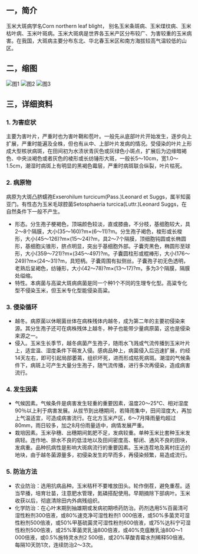 ## 一，简介

玉米大斑病学名Corn northern leaf blight， 别名玉米条斑病、玉米煤纹病、玉米枯叶病、玉米叶斑病。玉米大斑病是世界各玉米产区分布较广、为害较重的玉米病害。在我国，大斑病主要分布东北、华北春玉米区和南方海拔较高气温较低的山区。

## 二，缩图

![图1](http://bcch.ahnw.gov.cn/UploadFiles/ls-ymb-01/1.JPG)
![图2](http://bcch.ahnw.gov.cn/UploadFiles/ls-ymb-01/2.JPG)
![图3](http://bcch.ahnw.gov.cn/UploadFiles/ls-ymb-01/3.JPG)

## 三，详细资料

### 1. 为害症状

主要为害叶片，严重时也为害叶鞘和苞叶。一般先从底部叶片开始发生，逐步向上扩展，严重时能遍及全株，但也有从中、上部叶片发病的情况。受侵染的叶片上形成大型核状病斑，在田间初为水渍状青灰色或灰绿色小斑点，扩展后为边缘暗褐色、中央淡褐色或者灰色的棱形或长纺锤形大斑，一般长5～10cm，宽1.0～1.5cm，潮湿时病斑上有明显的黑褐色霉层，严重时病斑联合纵裂，叶片枯死。

### 2. 病原物

病原为大斑凸脐蠕孢Exserohilum turcicum(Pass.)Leonard et Suggs，属半知菌亚门。有性态为玉米毛球腔菌Setosphaeria turcica(Luttr.)Leonard Suggs，在自然条件下一般不产生。

* 形态。分生孢子梗褐色，顶端颜色较淡，直或膝曲，不分枝，基细胞较大，具2～8个隔膜，大小(35～160)?m×(6～11)?m。分生孢子褐色，梭形或长梭形，大小(45～126)?m×(15～24)?m，具2～7个隔膜，顶细胞钝圆或长椭圆形，基细胞尖锥形，脐点明显，突出于基细胞外部。子囊壳黑色，椭圆形至球形，大小(359～721)?m×(345～497)?m。子囊圆柱形或棍棒形，大小(176～249)?m×(24～31)?m，具短柄。子囊周围有拟侧丝。子囊孢子初无色透明，老熟后呈褐色，纺锤形，大小(42～78)?m×(13～17)?m，多为3个隔膜，隔膜处缢缩。
* 特性。本病菌与高粱大斑病病菌是同一个种1个不同的生理专化型。高粱专化型不侵染玉米，但玉米专化型能侵染高粱。

### 3. 侵染循环

* 越冬。病原菌以休眠菌丝体在病株残体内越冬，成为第二年的主要初侵染来源。其分生孢子还可在病株残体上越冬，种子也能带少量病原菌，这也是侵染来源之一。
* 侵入。玉米生长季节，越冬病菌产生孢子，随雨水飞溅或气流传播到玉米叶片上，适宜温、湿度条件下萌发入侵。感病品种上，病菌侵入后迅速扩展，约经14天左右，即可引起局部萎蔫，组织坏死，进而形成枯死病斑。潮湿的气候条件下，病斑上可产生大量分生孢子，随气流传播，进行多次再侵染，造成病害流行。

### 4. 发生因素

* 气候因素。气候条件是病害发生轻重的重要因素，温度20～25℃、相对湿度90％以上利于病害发展。从拔节到出穗期间，若降雨集中，田间湿度大，再加上气温适宜，可造成病害流行。在北方玉米产区，6～7月降雨量均超过80mm，雨日较多，加之8月份雨量适中，病情发展严重。
* 栽培因素。玉米孕穗、出穗期间氮肥不足，发病较重。单种玉米比套种玉米发病轻。连作地、排水不良的低洼地以及田间密度高、郁闭、通风不良的田块，发病重。品种抗病性是影响大斑病流行的重要因素。玉米连茬地及离村庄近的地块，由于越冬菌源量多，初侵染发生的早而多，再侵染频繁，易造成流行。

### 5. 防治方法

* 农业防治：选用抗病品种。玉米秸秆不要堆放田头。轮作倒茬，避免重茬。适当早播，培育壮苗，注意肥水管理，氮磷搭配使用。早期摘除下部病叶。玉米收获以后，彻底清除田内外病残组织。
* 化学防治：在心叶末期到抽雄期或发病初期喷药防治。药剂选用5%百菌清可湿性粉剂300倍液，或80%速克净可湿性粉剂1 000倍液，或50%多菌灵可湿性粉剂500倍液，或50%甲基硫菌灵可湿性粉剂600倍液，或75%达科宁可湿性粉剂500倍液，或25%苯菌灵乳油800倍液，或40%克瘟散乳油800～1 000倍液，或0.5%施特灵水剂2 500倍，或20%草酸青霉水剂稀释50倍液。每隔10天防1次，连续防治2～3次。
